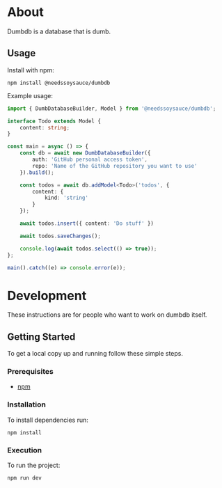 # About

Dumbdb is a database that is dumb.

## Usage

Install with npm:

```
npm install @needssoysauce/dumbdb
```

Example usage:

```typescript
import { DumbDatabaseBuilder, Model } from '@needssoysauce/dumbdb';

interface Todo extends Model {
    content: string;
}

const main = async () => {
    const db = await new DumbDatabaseBuilder({
        auth: 'GitHub personal access token',
        repo: 'Name of the GitHub repository you want to use'
    }).build();

    const todos = await db.addModel<Todo>('todos', {
        content: {
            kind: 'string'
        }
    });

    await todos.insert({ content: 'Do stuff' })

    await todos.saveChanges();

    console.log(await todos.select(() => true));
};

main().catch((e) => console.error(e));
```

# Development

These instructions are for people who want to work on dumbdb itself.

## Getting Started

To get a local copy up and running follow these simple steps.

### Prerequisites

* [npm](https://www.npmjs.com/)

### Installation

To install dependencies run:

```
npm install
```

### Execution

To run the project:

```
npm run dev
```
